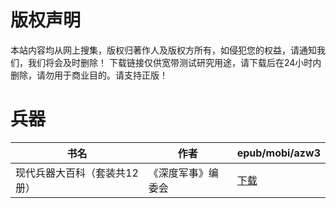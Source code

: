 # 版权声明

本站内容均从网上搜集，版权归著作人及版权方所有，如侵犯您的权益，请通知我们，我们将会及时删除！ 下载链接仅供宽带测试研究用途，请下载后在24小时内删除，请勿用于商业目的。请支持正版！

# 兵器

| 书名 | 作者 | epub/mobi/azw3 |
| --- | --- | --- |
| 现代兵器大百科（套装共12册） | 《深度军事》编委会 | [下载](https://url89.ctfile.com/f/31084289-1375503721-c7382e?p=8866) |
